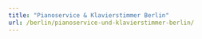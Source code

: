 ```yaml
---
title: "Pianoservice & Klavierstimmer Berlin"
url: /berlin/pianoservice-und-klavierstimmer-berlin/
---
```

